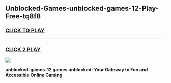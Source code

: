 
## Unblocked-Games-unblocked-games-12-Play-Free-tq8f8
<h3>
<a href="https://premium76.site?title=unblocked-games-12&ref=20A">CLICK TO PLAY</a></h3>
<hr>

<h3>
<a href="https://premium76.site?title=unblocked-games-12&ref=20A">CLICK 2 PLAY</a>
  
</h3>

<a href="https://premium76.site?title=unblocked-games-12&ref=20A"><img src="https://clearcache.store/games.png"></a>


**unblocked-games-12 games unblocked: Your Gateway to Fun and Accessible Online Gaming**
